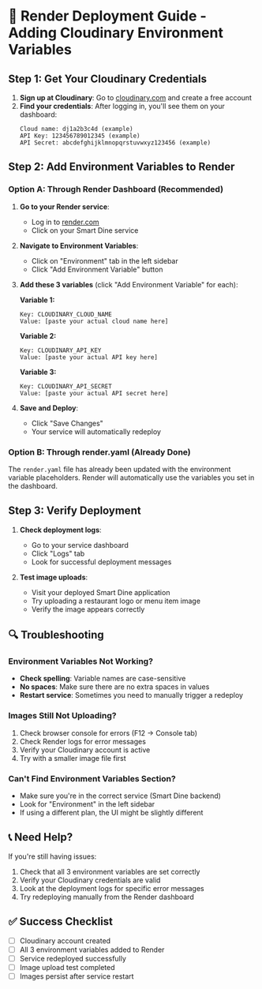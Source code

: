 # 🚀 Render Deployment Guide - Adding Cloudinary Environment Variables

## Step 1: Get Your Cloudinary Credentials

1. **Sign up at Cloudinary**: Go to [cloudinary.com](https://cloudinary.com) and create a free account
2. **Find your credentials**: After logging in, you'll see them on your dashboard:
   ```
   Cloud name: dj1a2b3c4d (example)
   API Key: 123456789012345 (example)
   API Secret: abcdefghijklmnopqrstuvwxyz123456 (example)
   ```

## Step 2: Add Environment Variables to Render

### Option A: Through Render Dashboard (Recommended)

1. **Go to your Render service**:
   - Log in to [render.com](https://render.com)
   - Click on your Smart Dine service

2. **Navigate to Environment Variables**:
   - Click on "Environment" tab in the left sidebar
   - Click "Add Environment Variable" button

3. **Add these 3 variables** (click "Add Environment Variable" for each):

   **Variable 1:**
   ```
   Key: CLOUDINARY_CLOUD_NAME
   Value: [paste your actual cloud name here]
   ```

   **Variable 2:**
   ```
   Key: CLOUDINARY_API_KEY
   Value: [paste your actual API key here]
   ```

   **Variable 3:**
   ```
   Key: CLOUDINARY_API_SECRET
   Value: [paste your actual API secret here]
   ```

4. **Save and Deploy**:
   - Click "Save Changes"
   - Your service will automatically redeploy

### Option B: Through render.yaml (Already Done)

The `render.yaml` file has already been updated with the environment variable placeholders. Render will automatically use the variables you set in the dashboard.

## Step 3: Verify Deployment

1. **Check deployment logs**:
   - Go to your service dashboard
   - Click "Logs" tab
   - Look for successful deployment messages

2. **Test image uploads**:
   - Visit your deployed Smart Dine application
   - Try uploading a restaurant logo or menu item image
   - Verify the image appears correctly

## 🔍 Troubleshooting

### Environment Variables Not Working?
- **Check spelling**: Variable names are case-sensitive
- **No spaces**: Make sure there are no extra spaces in values
- **Restart service**: Sometimes you need to manually trigger a redeploy

### Images Still Not Uploading?
1. Check browser console for errors (F12 → Console tab)
2. Check Render logs for error messages
3. Verify your Cloudinary account is active
4. Try with a smaller image file first

### Can't Find Environment Variables Section?
- Make sure you're in the correct service (Smart Dine backend)
- Look for "Environment" in the left sidebar
- If using a different plan, the UI might be slightly different

## 📞 Need Help?

If you're still having issues:
1. Check that all 3 environment variables are set correctly
2. Verify your Cloudinary credentials are valid
3. Look at the deployment logs for specific error messages
4. Try redeploying manually from the Render dashboard

## ✅ Success Checklist

- [ ] Cloudinary account created
- [ ] All 3 environment variables added to Render
- [ ] Service redeployed successfully
- [ ] Image upload test completed
- [ ] Images persist after service restart